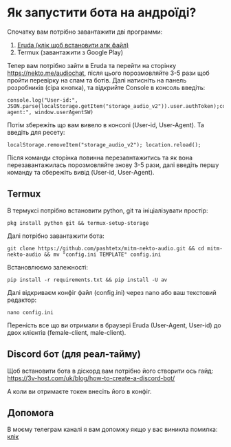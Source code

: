 # Як запустити бота на андроїді?

Спочатку вам потрібно завантажити дві программи:

1. [Eruda (клік щоб встановити апк файл)](https://github.com/liriliri/eruda-android/releases/download/v1.2.0/eruda-v1.2.0-release.apk)
2. Termux (завантажити з Google Play)

Тепер вам потрібно зайти в Eruda та перейти на сторінку https://nekto.me/audiochat, після цього порозмовляйте 3-5 рази щоб пройти перевірку на спам та ботів. Далі натисніть на панель розробників (сіра кнопка), та відкрийте Console в консоль введіть:
```
console.log("User-id:", JSON.parse(localStorage.getItem("storage_audio_v2")).user.authToken);console.log("User-agent:", window.userAgentSW)
```
Потім збережіть що вам вивело в консолі (User-id, User-Agent). Та введіть для ресету:
```
localStorage.removeItem("storage_audio_v2"); location.reload();
```
Після команди сторінка повинна перезавнтажитись та як вона перезавантажилась порозмовляйте знову 3-5 рази, далі введіть першу команду та сбережіть вивід (User-id, User-Agent). 

## Termux

В термуксі потрібно встановити python, git та ініціалізувати простір:
```
pkg install python git && termux-setup-storage
```
Далі потрібно завантажити бота:
```
git clone https://github.com/pashtetx/mitm-nekto-audio.git && cd mitm-nekto-audio && mv "config.ini TEMPLATE" config.ini
```
Встановлюємо залежності:
```
pip install -r requirements.txt && pip install -U av
```
Далі відкриваєм конфіг файл (config.ini) через nano або ваш текстовий редактор:
```
nano config.ini
```
Переність все що ви отримали в браузері Eruda (User-Agent, User-id) до двох клієнтів (female-client, male-client). 

## Discord бот (для реал-тайму)

Щоб встановити бота в діскорд вам потрібно його створити ось гайд: https://3v-host.com/uk/blog/how-to-create-a-discord-bot/

А коли ви отримаєте токен внесіть його в конфіг.

## Допомога
В моєму телеграм каналі я вам допомжу якщо у вас виникла помилка: [клік](https://t.me/+ESHNRLki3qlkODQy)
